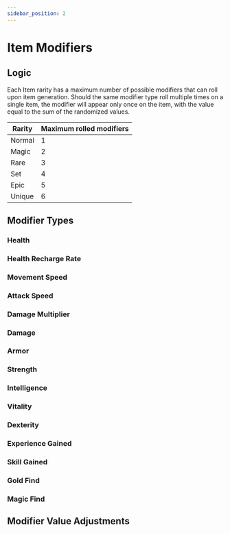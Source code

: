 ```yaml
---
sidebar_position: 2
---
```


# Item Modifiers

## Logic

Each Item rarity has a maximum number of possible modifiers that can roll upon item generation. Should the same modifier type roll multiple times on a single item, the modifier will appear only once on the item, with the value equal to the sum of the randomized values. 

| Rarity      | Maximum rolled modifiers |
| ----------- | ----------- |
| Normal      | 1       |
| Magic   | 2        |
| Rare   | 3        |
| Set   | 4        |
| Epic   | 5        |
| Unique   | 6        |

## Modifier Types

### Health

### Health Recharge Rate

### Movement Speed

### Attack Speed

### Damage Multiplier

### Damage

### Armor

### Strength

### Intelligence

### Vitality

### Dexterity

### Experience Gained

### Skill Gained

### Gold Find

### Magic Find


## Modifier Value Adjustments